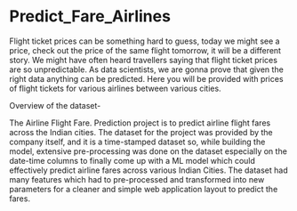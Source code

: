# Predict_Fare_Airlines
Flight ticket prices can be something hard to guess, today we might see a price, check out the price of the same flight tomorrow, it will be a different story. We might have often heard travellers saying that flight ticket prices are so unpredictable. As data scientists, we are gonna prove that given the right data anything can be predicted. Here you will be provided with prices of flight tickets for various airlines between various cities.

Overview of the dataset-

The Airline Flight Fare. Prediction project is to predict airline flight fares across the Indian cities. The dataset for the project was provided by the company itself, and it is a time-stamped dataset so, while building the model, extensive pre-processing was done on the dataset especially on the date-time columns to finally come up with a ML model which could effectively predict airline fares across various Indian Cities. The dataset had many features which had to pre-processed and transformed into new parameters for a cleaner and simple web application layout to predict the fares.



